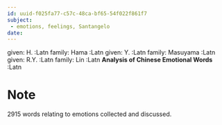 ```yaml
---
id: uuid-f025fa77-c57c-48ca-bf65-54f022f861f7
subject: 
 - emotions, feelings, Santangelo
date: 
---
```


given: H. :Latn
family: Hama :Latn
given: Y. :Latn
family: Masuyama :Latn
given: R.Y. :Latn
family: Lin :Latn
**Analysis of Chinese Emotional Words** :Latn
# Note
2915 words relating to emotions collected and discussed.  
